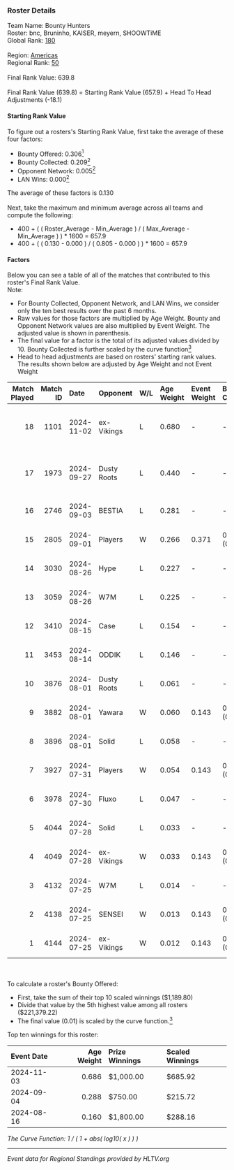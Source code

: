 ### Roster Details<br />
Team Name: Bounty Hunters<br />
Roster: bnc, Bruninho, KAISER, meyern, SHOOWTiME<br />
Global Rank: [180](../../standings_global_2025_01_20.md)<br />
<br />
Region: [Americas]( ../../standings_americas_2025_01_20.md)<br />
Regional Rank: [50]( ../../standings_americas_2025_01_20.md)<br />
<br />
Final Rank Value:  639.8<br />
<br />
Final Rank Value (639.8) = Starting Rank Value (657.9) + Head To Head Adjustments (-18.1)<br />

#### Starting Rank Value<br />
To figure out a rosters's Starting Rank Value, first take the average of these four factors:<br />
- Bounty Offered: 0.306[<sup>1</sup>](#table2)
- Bounty Collected: 0.209[<sup>2</sup>](#table1)
- Opponent Network: 0.005[<sup>2</sup>](#table1)
- LAN Wins: 0.000[<sup>2</sup>](#table1)

The average of these factors is 0.130<br />
<br />
Next, take the maximum and minimum average across all teams and compute the following:<br />
- 400 + ( ( Roster_Average - Min_Average ) / ( Max_Average - Min_Average ) ) * 1600 = 657.9
- 400 + ( ( 0.130 - 0.000 ) / ( 0.805 - 0.000 ) ) * 1600 = 657.9


#### Factors<br />
Below you can see a table of all of the matches that contributed to this roster's Final Rank Value.<br />
Note:<br />

- For Bounty Collected, Opponent Network, and LAN Wins, we consider only the ten best results over the past 6 months.
- Raw values for those factors are multiplied by Age Weight. Bounty and Opponent Network values are also multiplied by Event Weight. The adjusted value is shown in parenthesis.
- The final value for a factor is the total of its adjusted values divided by 10. Bounty Collected is further scaled by the curve function[<sup>3</sup>](#curveFunction)
- Head to head adjustments are based on rosters' starting rank values. The results shown below are adjusted by Age Weight and not Event Weight
<span id="table1"></span><br />


| Match Played | Match ID | Date       | Opponent    | W/L | Age Weight | Event Weight | Bounty Collected | Opponent Network | LAN Wins  | H2H Adj. | Roster                                   |
| -: | -: | :- | :- | :- | :- | :- | :- | :- | :- | -: | :- |
|           18 |     1101 | 2024-11-02 | ex-Vikings  | L   | 0.680      | -            | -                | -                | -         |    -7.93 | bnc, Bruninho, KAISER, meyern, SHOOWTiME |
|           17 |     1973 | 2024-09-27 | Dusty Roots | L   | 0.440      | -            | -                | -                | -         |    -3.46 | bnc, Bruninho, KAISER, Reix, SHOOWTiME   |
|           16 |     2746 | 2024-09-03 | BESTIA      | L   | 0.281      | -            | -                | -                | -         |    -0.81 | bnc, KAISER, piriajr, Reix, SHOOWTiME    |
|           15 |     2805 | 2024-09-01 | Players     | W   | 0.266      | 0.371        | 0.014 (0.001)    | 0.409 (0.040)    | 0 (0.000) |     5.08 | bnc, KAISER, piriajr, Reix, SHOOWTiME    |
|           14 |     3030 | 2024-08-26 | Hype        | L   | 0.227      | -            | -                | -                | -         |    -2.83 | bnc, KAISER, piriajr, Reix, SHOOWTiME    |
|           13 |     3059 | 2024-08-26 | W7M         | L   | 0.225      | -            | -                | -                | -         |    -4.88 | bnc, KAISER, piriajr, Reix, SHOOWTiME    |
|           12 |     3410 | 2024-08-15 | Case        | L   | 0.154      | -            | -                | -                | -         |    -1.84 | bnc, KAISER, piriajr, Reix, SHOOWTiME    |
|           11 |     3453 | 2024-08-14 | ODDIK       | L   | 0.146      | -            | -                | -                | -         |    -0.84 | bnc, KAISER, piriajr, Reix, SHOOWTiME    |
|           10 |     3876 | 2024-08-01 | Dusty Roots | L   | 0.061      | -            | -                | -                | -         |    -0.43 | bnc, KAISER, piriajr, Reix, SHOOWTiME    |
|            9 |     3882 | 2024-08-01 | Yawara      | W   | 0.060      | 0.143        | 0.005 (0.000)    | 0.268 (0.002)    | 0 (0.000) |     1.01 | bnc, KAISER, piriajr, Reix, SHOOWTiME    |
|            8 |     3896 | 2024-08-01 | Solid       | L   | 0.058      | -            | -                | -                | -         |    -1.29 | bnc, KAISER, piriajr, Reix, SHOOWTiME    |
|            7 |     3927 | 2024-07-31 | Players     | W   | 0.054      | 0.143        | 0.014 (0.000)    | 0.409 (0.003)    | 0 (0.000) |     1.01 | bnc, KAISER, piriajr, Reix, SHOOWTiME    |
|            6 |     3978 | 2024-07-30 | Fluxo       | L   | 0.047      | -            | -                | -                | -         |    -0.74 | bnc, KAISER, piriajr, Reix, SHOOWTiME    |
|            5 |     4044 | 2024-07-28 | Solid       | L   | 0.033      | -            | -                | -                | -         |    -0.74 | bnc, KAISER, piriajr, Reix, SHOOWTiME    |
|            4 |     4049 | 2024-07-28 | ex-Vikings  | W   | 0.033      | 0.143        | 0.015 (0.000)    | 0.331 (0.002)    | 0 (0.000) |     0.60 | bnc, KAISER, piriajr, Reix, SHOOWTiME    |
|            3 |     4132 | 2024-07-25 | W7M         | L   | 0.014      | -            | -                | -                | -         |    -0.30 | bnc, KAISER, piriajr, Reix, SHOOWTiME    |
|            2 |     4138 | 2024-07-25 | SENSEI      | W   | 0.013      | 0.143        | 0.000 (0.000)    | 0.001 (0.000)    | 0 (0.000) |     0.08 | bnc, KAISER, piriajr, Reix, SHOOWTiME    |
|            1 |     4144 | 2024-07-25 | ex-Vikings  | W   | 0.012      | 0.143        | 0.015 (0.000)    | 0.331 (0.001)    | 0 (0.000) |     0.22 | bnc, KAISER, piriajr, Reix, SHOOWTiME    |

<br />
<span id="table2"></span><br />
To calculate a roster's Bounty Offered:<br />

- First, take the sum of their top 10 scaled winnings ($1,189.80)
- Divide that value by the 5th highest value among all rosters ($221,379.22)
- The final value (0.01) is scaled by the curve function.[<sup>3</sup>](#curveFunction)

Top ten winnings for this roster:<br />

| Event Date | Age Weight | Prize Winnings | Scaled Winnings |
| :- | -: | :- | :- |
| 2024-11-03 |      0.686 | $1,000.00      | $685.92         |
| 2024-09-04 |      0.288 | $750.00        | $215.72         |
| 2024-08-16 |      0.160 | $1,800.00      | $288.16         |


<span id="curveFunction"></span>_The Curve Function: 1 / ( 1 + abs( log10( x ) ) )_<br />

---
_Event data for Regional Standings provided by HLTV.org_<br />
